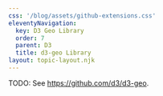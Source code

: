 ```yaml
---
css: '/blog/assets/github-extensions.css'
eleventyNavigation:
  key: D3 Geo Library
  order: 7
  parent: D3
  title: d3-geo Library
layout: topic-layout.njk
---
```


TODO: See <https://github.com/d3/d3-geo>.

